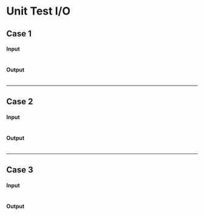 # Unit Test I/O
## Case 1
#### Input
```text
```
#### Output
```text
```
---
## Case 2
#### Input
```text
```
#### Output
```text
```
---
## Case 3
#### Input
```text
```
#### Output
```text
```